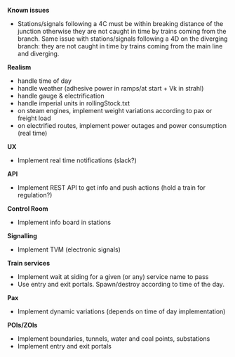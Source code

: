 **Known issues**
- Stations/signals following a 4C must be within breaking distance of the junction otherwise they are not caught in time by trains coming from the branch. Same issue with stations/signals following a 4D on the diverging branch: they are not caught in time by trains coming from the main line and diverging.

**Realism**
- handle time of day
- handle weather (adhesive power in ramps/at start + Vk in strahl)
- handle gauge & electrification
- handle imperial units in rollingStock.txt 
- on steam engines, implement weight variations according to pax or freight load
- on electrified routes, implement power outages and power consumption (real time)

**UX**
- Implement real time notifications (slack?)

**API**
- Implement REST API to get info and push actions (hold a train for regulation?)

**Control Room**
- Implement info board in stations

**Signalling**
- Implement TVM (electronic signals)

**Train services**
- Implement wait at siding for a given (or any) service name to pass
- Use entry and exit portals. Spawn/destroy according to time of the day.

**Pax**
- Implement dynamic variations (depends on time of day implementation)

**POIs/ZOIs**
- Implement boundaries, tunnels, water and coal points, substations
- Implement entry and exit portals
